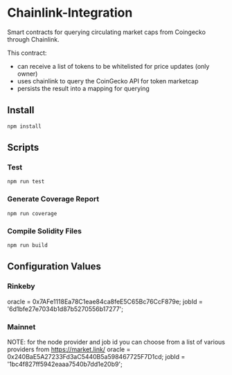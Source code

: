 # Chainlink-Integration

Smart contracts for querying circulating market caps from Coingecko through Chainlink.

This contract:
- can receive a list of tokens to be whitelisted for price updates (only owner)
- uses chainlink to query the CoinGecko API for token marketcap
- persists the result into a mapping for querying

## Install

`npm install`

## Scripts

### Test
`npm run test`

### Generate Coverage Report
`npm run coverage`

### Compile Solidity Files
`npm run build`

## Configuration Values

### Rinkeby
oracle = 0x7AFe1118Ea78C1eae84ca8feE5C65Bc76CcF879e;
jobId = '6d1bfe27e7034b1d87b5270556b17277';

### Mainnet
NOTE: for the node provider and job id you can choose from a list of various providers from https://market.link/
oracle = 0x240BaE5A27233Fd3aC5440B5a598467725F7D1cd;
jobId = '1bc4f827ff5942eaaa7540b7dd1e20b9';
